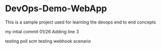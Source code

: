 # DevOps-Demo-WebApp
This is a sample project used for learning the devops end to end concepts

my intial commit 01/26
Adding line 3

testing poll scm
testing webhook scenario
